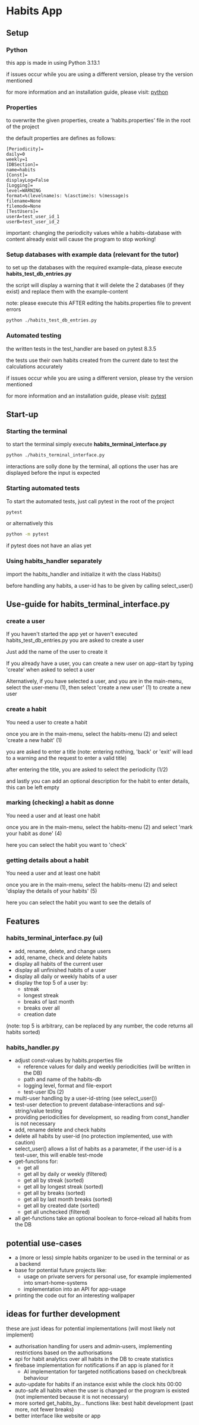 # Habits App
## Setup
### Python
this app is made in using Python 3.13.1

if issues occur while you are using a different version, please try the version mentioned

for more information and an installation guide, please visit: [python](https://www.python.org/)

### Properties
to overwrite the given properties, create a 'habits.properties' file
in the root of the project

the default properties are defines as follows:
```
[Periodicity]=
daily=0
weekly=1
[DBSection]=
name=habits
[Const]=
displayLog=False
[Logging]=
level=WARNING
format=%(levelname)s: %(asctime)s: %(message)s
filename=None
filemode=None
[TestUsers]=
userA=test_user_id_1
userB=test_user_id_2
```
important: changing the periodicity values while a habits-database with content already exist
will cause the program to stop working!

### Setup databases with example data (relevant for the tutor)
to set up the databases with the required example-data, please execute **habits_test_db_entries.py**

the script will display a warning that it will delete the 2 databases (if they exist) and replace them with 
the example-content

note: please execute this AFTER editing the habits.properties file to prevent errors

```bash
python ./habits_test_db_entries.py
```

### Automated testing
the written tests in the test_handler are based on pytest 8.3.5

the tests use their own habits created from the current date to test the calculations accurately

if issues occur while you are using a different version, please try the version mentioned

for more information and an installation guide, please visit: [pytest](https://docs.pytest.org/)

## Start-up
### Starting the terminal
to start the terminal simply execute **habits_terminal_interface.py**
```bash
python ./habits_terminal_interface.py
```
interactions are solly done by the terminal, all options the user has are displayed before the input is expected

### Starting automated tests
To start the automated tests, just call pytest in the root of the project
```bash
pytest
```
or alternatively this
```bash
python -m pytest
```
if pytest does not have an alias yet

### Using habits_handler separately
import the habits_handler and initialize it with the class Habits()

before handling any habits, a user-id has to be given by calling select_user()

## Use-guide for habits_terminal_interface.py
### create a user
If you haven't started the app yet or haven't executed habits_test_db_entries.py you are asked to create a user

Just add the name of the user to create it

If you already have a user, you can create a new user on app-start by typing 'create' when asked to select a user

Alternatively, if you have selected a user, and you are in the main-menu, select the user-menu (1), then select 
'create a new user' (1) to create a new user

### create a habit
You need a user to create a habit

once you are in the main-menu, select the habits-menu (2) and select 'create a new habit' (1)

you are asked to enter a title (note: entering nothing, 'back' or 'exit' will lead to a warning and the 
request to enter a valid title)

after entering the title, you are asked to select the periodicity (1/2)

and lastly you can add an optional description for the habit to enter details, this can be left empty

### marking (checking) a habit as donne
You need a user and at least one habit

once you are in the main-menu, select the habits-menu (2) and select 'mark your habit as done' (4)

here you can select the habit you want to 'check'

### getting details about a habit
You need a user and at least one habit

once you are in the main-menu, select the habits-menu (2) and select 'display the details of your habits' (5)

here you can select the habit you want to see the details of

## Features
### habits_terminal_interface.py (ui)
- add, rename, delete, and change users
- add, rename, check and delete habits
- display all habits of the current user
- display all unfinished habits of a user
- display all daily or weekly habits of a user
- display the top 5 of a user by:
  - streak
  - longest streak
  - breaks of last month
  - breaks over all
  - creation date

(note: top 5 is arbitrary, can be replaced by any number, the code returns all habits sorted)

### habits_handler.py
- adjust const-values by habits.properties file
  - reference values for daily and weekly periodicities (will be written in the DB)
  - path and name of the habits-db
  - logging level, format and file-export
  - test-user IDs (2)
- multi-user handling by a user-id-string (see select_user())
- test-user detection to prevent database-interactions and sql-string/value testing
- providing periodicities for development, so reading from const_handler is not necessary
- add, rename delete and check habits
- delete all habits by user-id (no protection implemented, use with caution)
- select_user() allows a list of habits as a parameter, if the user-id is a test-user, this will enable test-mode
- get-functions for:
  - get all
  - get all by daily or weekly (filtered)
  - get all by streak (sorted)
  - get all by longest streak (sorted)
  - get all by breaks (sorted)
  - get all by last month breaks (sorted)
  - get all by created date (sorted)
  - get all unchecked (filtered)
- all get-functions take an optional boolean to force-reload all habits from the DB

## potential use-cases
- a (more or less) simple habits organizer to be used in the terminal or as a backend
- base for potential future projects like:
  - usage on private servers for personal use, for example implemented into smart-home-systems
  - implementation into an API for app-usage
- printing the code out for an interesting wallpaper

## ideas for further development
these are just ideas for potential implementations (will most likely not implement)
- authorisation handling for users and admin-users, implementing restrictions based on the authorisations
- api for habit analytics over all habits in the DB to create statistics
- firebase implementation for notifications if an app is planed for it
  - AI implementation for targeted notifications based on check/break behaviour 
- auto-update for habits if an instance exist while the clock hits 00:00
- auto-safe all habits when the user is changed or the program is existed (not implemented because it is not necessary)
- more sorted get_habits_by... functions like: best habit development (past more, not fewer breaks)
- better interface like website or app